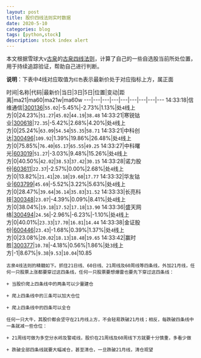 ```yaml
---
layout: post
title: 股价四线法则实时数据
date: 2020-5-10
categories: blog
tags: [python,stock]
description: stock index alert
---
```



本文根据雪球大v[古泉](https://xueqiu.com/u/7148646888)的[古泉四线法则](https://xueqiu.com/7148646888/130498192)，计算了自己的一些自选股当前所处位置，用于持续追踪验证，帮助自己进行判断。

**说明**：下表中4线对应取值为`红色`表示最新价处于对应指标上方，属正面

时间|名称|代码|最新价|当日|3日|5日|位置|变动|距离|ma21|ma60|ma21w|ma60w
---|---|---|---|---|---|---|---|---
14:33:18|信维通信|[300136](https://xueqiu.com/S/SZ300136)|`55.02`|-5.45%|-2.73%|1.13%|处`4`线上方|0|24.23%|`51.27`|`45.02`|`44.19`|`38.48`
14:33:21|寒锐钴业|[300618](https://xueqiu.com/S/SZ300618)|`72.35`|-5.42%|2.68%|4.20%|处`4`线上方|0|25.24%|`63.09`|`54.54`|`55.35`|`58.71`
14:33:21|中科创达|[300496](https://xueqiu.com/S/SZ300496)|`109.92`|1.39%|19.86%|26.48%|处`4`线上方|0|75.85%|`76.40`|`65.17`|`65.55`|`49.25`
14:33:27|中科曙光|[603019](https://xueqiu.com/S/SH603019)|`51.27`|-3.03%|9.48%|15.26%|处`4`线上方|0|40.50%|`42.02`|`38.53`|`37.42`|`30.15`
14:33:28|诺力股份|[603611](https://xueqiu.com/S/SH603611)|`22.37`|-2.57%|0.00%|2.68%|处`4`线上方|0|13.82%|`21.41`|`20.18`|`19.60`|`17.77`
14:33:32|华友钴业|[603799](https://xueqiu.com/S/SH603799)|`45.69`|-5.52%|3.22%|5.63%|处`4`线上方|0|28.47%|`39.64`|`36.14`|`35.83`|`31.52`
14:33:33|长亮科技|[300348](https://xueqiu.com/S/SZ300348)|`23.07`|-4.39%|0.09%|8.41%|处`4`线上方|0|38.04%|`19.18`|`17.52`|`17.18`|`13.90`
14:33:36|盛天网络|[300494](https://xueqiu.com/S/SZ300494)|`24.56`|-2.96%|-6.23%|-1.10%|处`4`线上方|0|40.01%|`23.33`|`17.70`|`16.81`|`14.44`
14:33:38|金证股份|[600446](https://xueqiu.com/S/SH600446)|`23.43`|-1.68%|0.39%|1.37%|处`4`线上方|0|23.08%|`20.02`|`18.13`|`18.48`|`19.65`
14:33:42|赢时胜|[300377](https://xueqiu.com/S/SZ300377)|`10.78`|-4.18%|0.56%|1.86%|处`3`线上方|-1|8.67%|`9.38`|`9.53`|`10.04`|10.85

```
古泉4线法则的精髓如下。抓住21日线、60日线、21周线及60周线等四条线，外加21月线，任何一只股票上涨都要穿过这四条线，任何一只股票要想爆雷也要先下穿过这四条线：

+ 当股价爬上四条线中的两条可以少量建仓

+ 爬上四条线中的三条可以加大仓位

+ 爬上四条线中的四条可以全仓

任何一只大牛，其股价都会坚守在21月线上方，不会轻易跌破21月线；相反，每跌破四条线中一条就减一些仓位：

+ 21周线可做为多空分水岭及警戒线，股价在21周线及60周线下方就要十分慎重，多看少做

+ 跌破全部四条线就要大幅减仓，甚至清仓，一旦跌破21月线，清仓观望
```